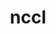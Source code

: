 ---
title: "nccl"
layout: cache
categories: [package, develop-2024-11-17]
meta: {"versions": ["2.22.3-1"], "compilers": ["gcc@=13.2.0", "gcc@=9.4.0"], "oss": ["ubuntu20.04", "ubuntu24.04"], "platforms": ["linux"], "targets": ["aarch64", "ppc64le", "x86_64_v3"], "stacks": ["e4s-power", "ml-linux-aarch64-cuda", "ml-linux-x86_64-cuda", "root"], "num_specs": 7, "num_specs_by_stack": {"e4s-power": 1, "root": 7, "ml-linux-aarch64-cuda": 3, "ml-linux-x86_64-cuda": 3}}
spec_details: [{"hash": "e4pniumhoisjh3jyfd5xxu5ti5y2cwrf", "compiler": "gcc@=9.4.0", "versions": ["2.22.3-1"], "os": "ubuntu20.04", "platform": "linux", "target": "ppc64le", "variants": ["build_system=makefile", "+cuda", "cuda_arch=70"], "stacks": ["e4s-power", "root"], "size": "-", "tarball": "https://binaries.spack.io/develop-2024-11-17/build_cache/linux-ubuntu20.04-ppc64le/gcc-9.4.0/nccl-2.22.3-1/linux-ubuntu20.04-ppc64le-gcc-9.4.0-nccl-2.22.3-1-e4pniumhoisjh3jyfd5xxu5ti5y2cwrf.spack"}, {"hash": "7uzttlpqrgetl6wwom45u3y3mgh4xugi", "compiler": "gcc@=13.2.0", "versions": ["2.22.3-1"], "os": "ubuntu24.04", "platform": "linux", "target": "aarch64", "variants": ["build_system=makefile", "+cuda", "cuda_arch=80"], "stacks": ["ml-linux-aarch64-cuda", "root"], "size": "-", "tarball": "https://binaries.spack.io/develop-2024-11-17/build_cache/linux-ubuntu24.04-aarch64/gcc-13.2.0/nccl-2.22.3-1/linux-ubuntu24.04-aarch64-gcc-13.2.0-nccl-2.22.3-1-7uzttlpqrgetl6wwom45u3y3mgh4xugi.spack"}, {"hash": "krscxgdtz4jvj3ggpcacnuks32xg3hpw", "compiler": "gcc@=13.2.0", "versions": ["2.22.3-1"], "os": "ubuntu24.04", "platform": "linux", "target": "aarch64", "variants": ["build_system=makefile", "+cuda", "cuda_arch=80"], "stacks": ["ml-linux-aarch64-cuda", "root"], "size": "-", "tarball": "https://binaries.spack.io/develop-2024-11-17/build_cache/linux-ubuntu24.04-aarch64/gcc-13.2.0/nccl-2.22.3-1/linux-ubuntu24.04-aarch64-gcc-13.2.0-nccl-2.22.3-1-krscxgdtz4jvj3ggpcacnuks32xg3hpw.spack"}, {"hash": "nb4jadepcrtjizq6fxa3wxsgku7xbqjl", "compiler": "gcc@=13.2.0", "versions": ["2.22.3-1"], "os": "ubuntu24.04", "platform": "linux", "target": "aarch64", "variants": ["build_system=makefile", "+cuda", "cuda_arch=80"], "stacks": ["ml-linux-aarch64-cuda", "root"], "size": "-", "tarball": "https://binaries.spack.io/develop-2024-11-17/build_cache/linux-ubuntu24.04-aarch64/gcc-13.2.0/nccl-2.22.3-1/linux-ubuntu24.04-aarch64-gcc-13.2.0-nccl-2.22.3-1-nb4jadepcrtjizq6fxa3wxsgku7xbqjl.spack"}, {"hash": "dknfzbz22s2ve2kkoja57l3tkia6ub46", "compiler": "gcc@=13.2.0", "versions": ["2.22.3-1"], "os": "ubuntu24.04", "platform": "linux", "target": "x86_64_v3", "variants": ["build_system=makefile", "+cuda", "cuda_arch=80"], "stacks": ["root", "ml-linux-x86_64-cuda"], "size": "-", "tarball": "https://binaries.spack.io/develop-2024-11-17/build_cache/linux-ubuntu24.04-x86_64_v3/gcc-13.2.0/nccl-2.22.3-1/linux-ubuntu24.04-x86_64_v3-gcc-13.2.0-nccl-2.22.3-1-dknfzbz22s2ve2kkoja57l3tkia6ub46.spack"}, {"hash": "rfjjqt57z2wsus32wr2cj6s534hhp45e", "compiler": "gcc@=13.2.0", "versions": ["2.22.3-1"], "os": "ubuntu24.04", "platform": "linux", "target": "x86_64_v3", "variants": ["build_system=makefile", "+cuda", "cuda_arch=80"], "stacks": ["root", "ml-linux-x86_64-cuda"], "size": "-", "tarball": "https://binaries.spack.io/develop-2024-11-17/build_cache/linux-ubuntu24.04-x86_64_v3/gcc-13.2.0/nccl-2.22.3-1/linux-ubuntu24.04-x86_64_v3-gcc-13.2.0-nccl-2.22.3-1-rfjjqt57z2wsus32wr2cj6s534hhp45e.spack"}, {"hash": "xdvs55adewlyc2hypdkujciwdwd5pft7", "compiler": "gcc@=13.2.0", "versions": ["2.22.3-1"], "os": "ubuntu24.04", "platform": "linux", "target": "x86_64_v3", "variants": ["build_system=makefile", "+cuda", "cuda_arch=80"], "stacks": ["root", "ml-linux-x86_64-cuda"], "size": "-", "tarball": "https://binaries.spack.io/develop-2024-11-17/build_cache/linux-ubuntu24.04-x86_64_v3/gcc-13.2.0/nccl-2.22.3-1/linux-ubuntu24.04-x86_64_v3-gcc-13.2.0-nccl-2.22.3-1-xdvs55adewlyc2hypdkujciwdwd5pft7.spack"}]
---